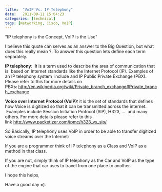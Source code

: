 ```yaml
---
title:  "VoIP Vs. IP Telephony"
date:   2011-09-11 15:04:23
categories: [technical]
tags: [Networking, Cisco, VoIP]
---
```


"IP telephony is the Concept, VoIP is the Use"

I believe this quote can serves as an answer to the Big Question, but what does this really mean ?. To answer this question lets define each term separately.

<strong>IP telephony</strong>:  It is a term used to describe the area of communication that is  based on Internet standards like the Internet Protocol (IP). Examples of an IP telephony system  include and IP Public Private Exchange (PBX). Please refer to this for more details on PBXs: <a href="http://en.wikipedia.org/wiki/Private_branch_exchange#Private_branch_exchange">http://en.wikipedia.org/wiki/Private_branch_exchange#Private_branch_exchange</a>

<strong>Voice over Internet Protocol (VoIP): </strong>it is the set of standards that defines how Voice is digitized so that it can be transmitted across the internet.  Examples include Session Initiation Protocol (SIP), H323, ...  and many others. For more details please refer to this link <a href="http://www.packetizer.com/ipmc/h323_vs_sip/">http://www.packetizer.com/ipmc/h323_vs_sip/</a>

So Basically, IP telephony uses VoIP in order to be able to transfer digitized voice streams over the Internet:

If you are a programmer think of IP telephony as a Class and VoIP as a method in that class.

If you are not, simply think of IP telephony as the Car and VoIP as the type of the engine that car uses to travel from one place to another.

I hope this helps,

Have a good day =).
